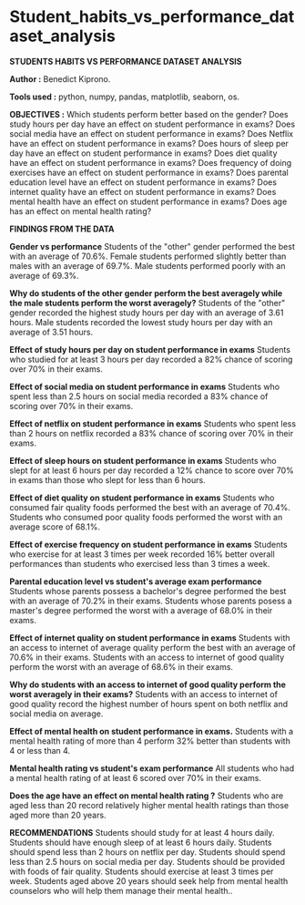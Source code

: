 # Student_habits_vs_performance_dataset_analysis
**STUDENTS HABITS VS PERFORMANCE DATASET ANALYSIS**

**Author :** Benedict Kiprono.

**Tools used :** python, numpy, pandas, matplotlib, seaborn, os.

**OBJECTIVES :**
Which students perform better based on the gender?
Does study hours per day have an effect on student performance in exams?
Does social media have an effect on student performance in exams?
Does Netflix have an effect on student performance in exams?
Does hours of sleep per day have an effect on student performance in exams?
Does diet quality have an effect on student performance in exams?
Does frequency of doing exercises have an effect on student performance in exams?
Does parental education level have an effect on student performance in exams?
Does internet quality have an effect on student performance in exams?
Does mental health have an effect on student performance in exams?
Does age has an effect on mental health rating?



**FINDINGS FROM THE DATA**

**Gender vs performance**
Students of the "other" gender performed the best with an average of 70.6%.
Female students performed slightly better than males with an average of 69.7%.
Male students performed poorly with an average of 69.3%.

**Why do students of the other gender perform the best averagely while the male students perform the worst averagely?**
Students of the "other" gender recorded the highest study hours per day with an average of 3.61 hours.
Male students recorded the lowest study hours per day with an average of 3.51 hours.

**Effect of study hours per day on student performance in exams**
Students who studied for at least 3 hours per day recorded a 82% chance of scoring over 70% in their exams.

**Effect of social media on student performance in exams**
Students who spent less than 2.5 hours on social media recorded a 83% chance of scoring over 70% in their exams.

**Effect of netflix on student performance in exams**
Students who spent less than 2 hours on netflix recorded a 83% chance of scoring over 70% in their exams.

**Effect of sleep hours on student performance in exams**
Students who slept for at least 6 hours per day recorded a 12% chance to score over 70% in exams than those who slept for less than 6 hours.

**Effect of diet quality on student performance in exams**
Students who consumed fair quality foods performed the best with an average of 70.4%.
Students who consumed poor quality foods performed the worst with an average score of 68.1%.

**Effect of exercise frequency on student performance in exams**
Students who exercise for at least 3 times per week recorded 16% better overall performances than students who exercised less than 3 times a week.

**Parental education level vs student's average exam performance**
Students whose parents possess a bachelor's degree performed the best with an average of 70.2% in their exams.
Students whose parents posess a master's degree performed the worst with a average of 68.0% in their exams.

**Effect of internet quality on student performance in exams**
Students with an access to internet of average quality perform the best with an average of 70.6% in their exams.
Students with an access to internet of good quality perform the worst with an average of 68.6% in their exams.

**Why do students with an access to internet of good quality perform the worst averagely in their exams?**
Students with an access to internet of good quality record the highest number of hours spent on both netflix and social media on average.

**Effect of mental health on student performance in exams.**
Students with a mental health rating of more than 4 perform 32% better than students with 4 or less than 4.

**Mental health rating vs student's exam performance**
All students who had a mental health rating of at least 6 scored over 70% in their exams.

**Does the age have an effect on mental health rating ?**
Students who are aged less than 20 record relatively higher mental health ratings than those aged more than 20 years.


**RECOMMENDATIONS**
Students should study for at least 4 hours daily.
Students should have enough sleep of at least 6 hours daily.
Students should spend less than 2 hours on netflix per day.
Students should spend less than 2.5 hours on social media per day.
Students should be provided with foods of fair quality.
Students should exercise at least 3 times per week.
Students aged above 20 years should seek help from mental health counselors who will help them manage their mental health..
